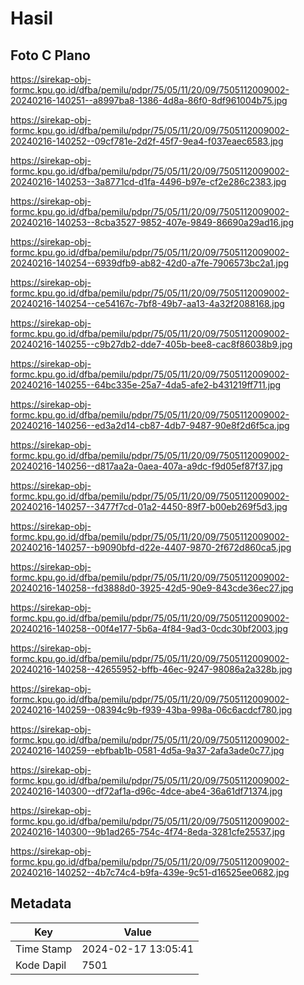 # Hasil

## Foto C Plano

https://sirekap-obj-formc.kpu.go.id/dfba/pemilu/pdpr/75/05/11/20/09/7505112009002-20240216-140251--a8997ba8-1386-4d8a-86f0-8df961004b75.jpg

https://sirekap-obj-formc.kpu.go.id/dfba/pemilu/pdpr/75/05/11/20/09/7505112009002-20240216-140252--09cf781e-2d2f-45f7-9ea4-f037eaec6583.jpg

https://sirekap-obj-formc.kpu.go.id/dfba/pemilu/pdpr/75/05/11/20/09/7505112009002-20240216-140253--3a8771cd-d1fa-4496-b97e-cf2e286c2383.jpg

https://sirekap-obj-formc.kpu.go.id/dfba/pemilu/pdpr/75/05/11/20/09/7505112009002-20240216-140253--8cba3527-9852-407e-9849-86690a29ad16.jpg

https://sirekap-obj-formc.kpu.go.id/dfba/pemilu/pdpr/75/05/11/20/09/7505112009002-20240216-140254--6939dfb9-ab82-42d0-a7fe-7906573bc2a1.jpg

https://sirekap-obj-formc.kpu.go.id/dfba/pemilu/pdpr/75/05/11/20/09/7505112009002-20240216-140254--ce54167c-7bf8-49b7-aa13-4a32f2088168.jpg

https://sirekap-obj-formc.kpu.go.id/dfba/pemilu/pdpr/75/05/11/20/09/7505112009002-20240216-140255--c9b27db2-dde7-405b-bee8-cac8f86038b9.jpg

https://sirekap-obj-formc.kpu.go.id/dfba/pemilu/pdpr/75/05/11/20/09/7505112009002-20240216-140255--64bc335e-25a7-4da5-afe2-b431219ff711.jpg

https://sirekap-obj-formc.kpu.go.id/dfba/pemilu/pdpr/75/05/11/20/09/7505112009002-20240216-140256--ed3a2d14-cb87-4db7-9487-90e8f2d6f5ca.jpg

https://sirekap-obj-formc.kpu.go.id/dfba/pemilu/pdpr/75/05/11/20/09/7505112009002-20240216-140256--d817aa2a-0aea-407a-a9dc-f9d05ef87f37.jpg

https://sirekap-obj-formc.kpu.go.id/dfba/pemilu/pdpr/75/05/11/20/09/7505112009002-20240216-140257--3477f7cd-01a2-4450-89f7-b00eb269f5d3.jpg

https://sirekap-obj-formc.kpu.go.id/dfba/pemilu/pdpr/75/05/11/20/09/7505112009002-20240216-140257--b9090bfd-d22e-4407-9870-2f672d860ca5.jpg

https://sirekap-obj-formc.kpu.go.id/dfba/pemilu/pdpr/75/05/11/20/09/7505112009002-20240216-140258--fd3888d0-3925-42d5-90e9-843cde36ec27.jpg

https://sirekap-obj-formc.kpu.go.id/dfba/pemilu/pdpr/75/05/11/20/09/7505112009002-20240216-140258--00f4e177-5b6a-4f84-9ad3-0cdc30bf2003.jpg

https://sirekap-obj-formc.kpu.go.id/dfba/pemilu/pdpr/75/05/11/20/09/7505112009002-20240216-140258--42655952-bffb-46ec-9247-98086a2a328b.jpg

https://sirekap-obj-formc.kpu.go.id/dfba/pemilu/pdpr/75/05/11/20/09/7505112009002-20240216-140259--08394c9b-f939-43ba-998a-06c6acdcf780.jpg

https://sirekap-obj-formc.kpu.go.id/dfba/pemilu/pdpr/75/05/11/20/09/7505112009002-20240216-140259--ebfbab1b-0581-4d5a-9a37-2afa3ade0c77.jpg

https://sirekap-obj-formc.kpu.go.id/dfba/pemilu/pdpr/75/05/11/20/09/7505112009002-20240216-140300--df72af1a-d96c-4dce-abe4-36a61df71374.jpg

https://sirekap-obj-formc.kpu.go.id/dfba/pemilu/pdpr/75/05/11/20/09/7505112009002-20240216-140300--9b1ad265-754c-4f74-8eda-3281cfe25537.jpg

https://sirekap-obj-formc.kpu.go.id/dfba/pemilu/pdpr/75/05/11/20/09/7505112009002-20240216-140252--4b7c74c4-b9fa-439e-9c51-d16525ee0682.jpg


## Metadata

| Key        | Value               |
| ---------- | ------------------- |
| Time Stamp | 2024-02-17 13:05:41 |
| Kode Dapil | 7501                |



